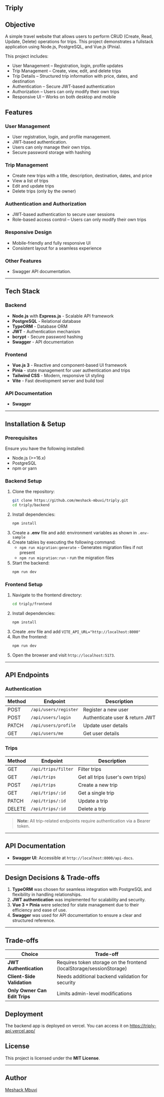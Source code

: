 ## Triply

## Objective

A simple travel website that allows users to perform CRUD (Create, Read, Update, Delete) operations for trips. This project demonstrates a fullstack application using Node.js, PostgreSQL, and Vue.js (Pinia).

This project includes:

- User Management – Registration, login, profile updates
- Trip Management – Create, view, edit, and delete trips
- Trip Details – Structured trip information with price, dates, and destination
- Authentication – Secure JWT-based authentication
- Authorization – Users can only modify their own trips
- Responsive UI – Works on both desktop and mobile

## Features

### User Management

- User registration, login, and profile management.
- JWT-based authentication.
- Users can only manage their own trips.
- Secure password storage with hashing

### Trip Management

- Create new trips with a title, description, destination, dates, and price
- View a list of trips
- Edit and update trips
- Delete trips (only by the owner)

### Authentication and Authorization

- JWT-based authentication to secure user sessions
- Role-based access control – Users can only modify their own trips

### Responsive Design

- Mobile-friendly and fully responsive UI
- Consistent layout for a seamless experience

### Other Features

- Swagger API documentation.

---

## Tech Stack

### Backend

- **Node.js** with **Express.js** - Scalable API framework
- **PostgreSQL** - Relational database
- **TypeORM** - Database ORM
- **JWT** - Authentication mechanism
- **bcrypt** - Secure password hashing
- **Swagger** - API documentation

### Frontend

- **Vue.js 3** - Reactive and component-based UI framework
- **Pinia** - state management for user authentication and trips
- **Tailwind CSS** - Modern, responsive UI styling
- **Vite** - Fast development server and build tool

### API Documentation

- **Swagger**

---

## Installation & Setup

### Prerequisites

Ensure you have the following installed:

- Node.js (>=16.x)
- PostgreSQL
- npm or yarn

### Backend Setup

1. Clone the repository:
   ```sh
   git clone https://github.com/meshack-mbuvi/triply.git
   cd triply/backend
   ```
2. Install dependencies:
   ```sh
   npm install
   ```
3. Create a **.env** file and add:
   environment variables as shown in `.env-sample`
4. Create tables by executing the following command:
   - `npm run migration:generate` - Generates migration files if not present
   - `npm run migration:run` - run the migration files
5. Start the backend:
   ```sh
   npm run dev
   ```


### Frontend Setup

1. Navigate to the frontend directory:
   ```sh
   cd triply/frontend
   ```
2. Install dependencies:
   ```sh
   npm install
   ```
3. Create .env file and add `VITE_API_URL="http://localhost:8000"`
4. Run the frontend:
   ```sh
   npm run dev
   ```
5. Open the browser and visit `http://localhost:5173`.

---

## API Endpoints

### Authentication

| Method | Endpoint              | Description                    |
| ------ | --------------------- | ------------------------------ |
| POST   | `/api/users/register` | Register a new user            |
| POST   | `/api/users/login`    | Authenticate user & return JWT |
| PATCH  | `/api/users/profile`  | Update user details            |
| GET    | `/api/users/me`       | Get user details               |

### Trips

| Method | Endpoint            | Description                      |
| ------ | ------------------- | -------------------------------- |
| GET    | `/api/trips/filter` | Filter trips                     |
| GET    | `/api/trips`        | Get all trips (user's own trips) |
| POST   | `/api/trips`        | Create a new trip                |
| GET    | `/api/trips/:id`    | Get a single trip                |
| PATCH  | `/api/trips/:id`    | Update a trip                    |
| DELETE | `/api/trips/:id`    | Delete a trip                    |

> **Note:** All trip-related endpoints require authentication via a Bearer token.

---

## API Documentation

- **Swagger UI**: Accessible at `http://localhost:8000/api-docs`.

---

## Design Decisions & Trade-offs

1. **TypeORM** was chosen for seamless integration with PostgreSQL and flexibility in handling relationships.
2. **JWT authentication** was implemented for scalability and security.
3. **Vue 3 + Pinia** were selected for state management due to their efficiency and ease of use.
4. **Swagger** was used for API documentation to ensure a clear and structured reference.

---

## Trade-offs

| Choice                        | Trade-off                                                            |
| ----------------------------- | -------------------------------------------------------------------- |
| **JWT Authentication**        | Requires token storage on the frontend (localStorage/sessionStorage) |
| **Client-Side Validation**    | Needs additional backend validation for security                     |
| **Only Owner Can Edit Trips** | Limits admin-level modifications                                     |

## Deployment

The backend app is deployed on vercel. You can access it on
https://triply-api.vercel.app/

## License

This project is licensed under the **MIT License**.

---

## Author

[Meshack Mbuvi](https://github.com/meshack-mbuvi)
